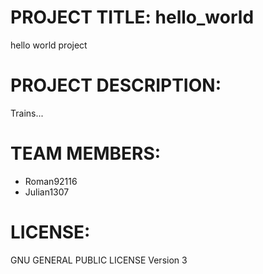 # PROJECT TITLE: hello_world
hello world project

# PROJECT DESCRIPTION:
Trains...

# TEAM MEMBERS:
- Roman92116
- Julian1307

# LICENSE:
GNU GENERAL PUBLIC LICENSE Version 3
